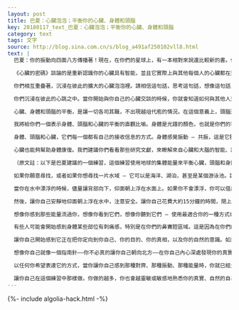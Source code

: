 ```yaml
---
layout: post
title: 巴夏：心臟泡泡；平衡你的心臟、身體和頭腦
key: 20180117_text_巴夏：心臟泡泡；平衡你的心臟、身體和頭腦
category: text
tags: 文字
source: http://blog.sina.com.cn/s/blog_a491af250102vll8.html
text: |
  巴夏：你的振動向四面八方傳播著！現在，在你們的星球上，有一本相對來說還比較新的書。你們中的一些人可能熟悉它，另一些人可能並不熟悉它。雖然我們很少推薦，但是因為它與我們現在的談話內容有關，我們建議你們得到它，並閱讀它。如果你仔細思考一下那本書中概念，你將會非常清楚地知道你們每一個人具有什麼樣的影響。那本書叫做《心臟的密碼》（The Heart's Code）。

  《心臟的密碼》談論的是重新認識你的心臟具有智能，並且它實際上與其他每個人的心臟都在交流——以電磁的方式實實在在地交流著。你們每一個人的心臟現在正在與其他人的心臟互相交談著。這不是我編造的，它也不僅僅是一個哲學思想或者一個委婉說法或者一個比喻。你們的心臟現在正在電磁脈衝中互相交談著。

  你們相互重疊著，沉浸在彼此的擴大的心臟泡泡裡。請相信這句話，思考這句話，想像這句話，賦予它能量，你將會明白任何時候你具有什麼樣的影響：你的心臟的每一次跳動都會發出電磁脈衝，以光速（每秒186,300英里）向四面八方發射，形成一個360度的球形泡泡。這意味著，頃刻之間，來自地球上的每一個人的幾乎每一個那些泡泡都圍繞和穿過整個地球悸動著。

  你們沉浸在彼此的心跳之中。當你開始與你自己的心臟交談的時候，你就會知道如何與其他人交談。有時候，甚至不需要你的嘴巴說出一句話，或者你的大腦想出一句話（有時候這是最好的交流方式。別誤會，我們無意冒犯你們）。但是你，你們中的每一個人，一直都在經歷著你的大腦、你的心臟和你的身體之間的對抗。現在是時候認可它們各自的正當權利了，是時候承認它們各自的獨特交流方式了，是時候讓它們三者作為一個三元組的來運作，一起和諧的工作了。

  心臟、身體和頭腦的平衡，是讓一切各司其職，不出現越俎代庖的情況。在這個意義上，頭腦通過做它擅長的工作來與心臟相處。頭腦利用心臟的能量，以讓你擁有想法的方式在現實中應用它。不過這些想法需要與心臟的全然知曉及身體的感覺和諧一致，否則你就是不協調的。比如，心臟能夠感受到某件事（是正確的），而頭腦卻認為這件事並不符合它自己的最大利益。但是，接受來自心臟的愛是由頭腦決定的，然後頭腦才會知道如何正確地處理問題。

  我將給你們一個表示身體、頭腦和心臟的平衡的直觀比喻。身體是光譜的顏色，也就是你們的可見光光譜的七種顏色。頭腦是黑色和白色。而心臟是一切的組合。（譯註：一切包括可見光和不可見光）

  身體、頭腦和心臟，它們每一個都有自己的接收信息的方式。身體感覺振動 – 共振，這是它獲得信息的方式——它靠感覺。頭腦通過思考和處理來得到它的信息。心臟通過全然的知曉和感受來得到它的信息。當然，所有這一切都包含共振和振動，但卻是振動的不同表達。

  心臟也能夠幫助身體康復。我們建議你們看看那些研究文獻，來瞭解來自心臟和大腦的智能、記憶、能量和信息。通過接觸心臟的智能，學習如何用心聽、用心說以及傾聽心臟的對話，這也許甚至比任何其他治療方法走得更遠。所以，傾聽你的心臟，明白你的心臟告訴你的信息。當你在你的心中發現你是完整的，你的身體也將是完整的。

  （原文註：以下是巴夏建議的一個練習，這個練習使用地球的集體能量來平衡心臟，頭腦和身體。）

  如果你願意尋找，或者如果你想尋找一片水域 — 它可以是海洋、湖泊，甚至是某個游泳池。讓你自己，讓你的身體沉浸在水中。你甚至可以在你們所稱的浴缸裡面來做這個練習，這不是不可能的。不過你周圍的空間越多，效果也越好。

  當你在水中漂浮的時候，儘量讓背部向下，仰面朝上浮在水面上。如果你不會漂浮，你可以借用某個漂浮裝置，你可以躺在那個裝置上面。不管它是木筏或木板或其他漂浮裝置，只要有助你浮起就行。但是一定要在水中，無論你是在裝置裡面 – 被它包圍 – 還是在裝置外面。

  然後，讓你自己安靜地仰面朝上浮在水中，注意安全。讓你自己花費大約15分鐘的時間，閉上眼睛，向內看，放輕鬆，自然呼吸，放下一切 – 忘記你的日常世界 – 只是浮在水中，任由集體意識中的那些能量流經你，你只需對它們保持開放即可——以你的想像告訴你的任何最簡單的方式、方法對它們保持開放。

  想像你感到那些能量流過你，想像你看到它們，想像你聽到它們 – 使用最適合你的一種方式或所有方式或其他方式。只需讓你的想像引導你的感受。當你漂浮在水中的時候，感受那些能量流過你。讓你自己在平靜中得到方向感，讓那些能量來為你確定方向。

  有些人可能會開始感到身體某些部位有刺痛感，特別是在你們的鼻竇腔區域。這是因為在你們的鼻竇區有較多的磁性物質，來實際地讓你們與你們星球的磁場對齊。這會牽涉到更加微妙的能量。當然，這些能量也是我們正在談論的能量。

  讓你自己開始感到它正在把你定向到你自己、你的目的、你的真相，以及你的自然的意識。如果你一直感覺心情不好，或者沒了方向、充滿了苦惱、壓力、焦慮，或者如果你一直發現自己被困難或問題所困擾，那麼，就讓你自己感到這股能量或能量流，像指南針一樣，正在把你帶回到真實的位置。

  想像你自己就像一個指南針——你不必真的讓你自己朝向北方——在你自己內心深處發現你的真實方向。無論你的感受是什麼，無論你可能看到的圖像是什麼，無論你可能聽到的聲音是什麼，無論你的想法是什麼，無論你的想像帶給你的文字或話語是什麼，那都代表了你的心、你的頭腦、你的靈魂、你的精神、你的身體，以及你的存在所對齊的知曉。那種知曉是一種自然狀態，在其中，你會毫不猶豫地說，這就是我始終想要的感覺，因此這就是真實的我，這就是我運作最好的能量頻率，這就是我的創造性的能量，這就是我自然的自己。

  以任何你希望表達它的方式，當你讓你自己感到那種對齊、那種振動、那種能量時，你就已經允許你自己利用集體意識中的那些量流了。在你的日常生活中，不管你的個性會抗拒什麼，不管你會體驗到的什麼樣的挫折和迷失，你的自然傾向或自然愛好，實際上都是讓你自己在愛的方向上、在創造的方向上漂浮和對齊。

  讓你自己在這個練習中那樣做。你做的越多，你也會越靈敏或敏感地熟悉你的真實、自然的自己的準確頻率。
---
```


{%- include algolia-hack.html -%}
